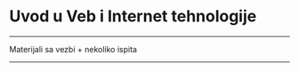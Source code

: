 # Uvod u Veb i Internet tehnologije

----------------------------------------------------------

Materijali sa vezbi + nekoliko ispita

----------------------------------------------------------